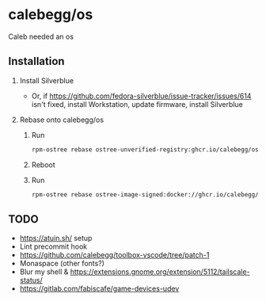 # calebegg/os

Caleb needed an os

## Installation

1. Install Silverblue

   - Or, if https://github.com/fedora-silverblue/issue-tracker/issues/614 isn't fixed, install Workstation, update firmware, install Silverblue

1. Rebase onto calebegg/os

   1. Run

      ```bash
      rpm-ostree rebase ostree-unverified-registry:ghcr.io/calebegg/os:latest
      ```

   1. Reboot

   1. Run

      ```bash
      rpm-ostree rebase ostree-image-signed:docker://ghcr.io/calebegg/os:latest
      ```

## TODO

- https://atuin.sh/ setup
- Lint precommit hook
- https://github.com/calebegg/toolbox-vscode/tree/patch-1
- Monaspace (other fonts?)
- Blur my shell & https://extensions.gnome.org/extension/5112/tailscale-status/
- https://gitlab.com/fabiscafe/game-devices-udev
